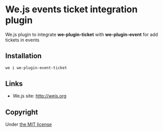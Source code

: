# We.js events ticket integration plugin

We.js plugin to integrate **we-plugin-ticket** with **we-plugin-event** for add tickets in events

## Installation

```sh
we i we-plugin-event-ticket
```

## Links

- We.js site: http://wejs.org

## Copyright

Under [the MIT license](https://github.com/wejs/we/blob/master/LICENSE.md)